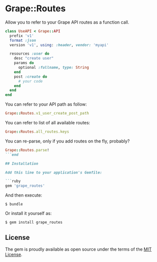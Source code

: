 # Grape::Routes

Allow you to refer to your Grape API routes as a function call.

```ruby
class UseAPI < Grape::API
  prefix 'v1'
  format :json
  version 'v1', using: :header, vendor: 'myapi'

  resources :user do
    desc "create user"
    params do
      optional :fullname, type: String
    end
    post :create do
      # your code
    end
  end
end
```

You can refer to your API path as follow:

```ruby
Grape::Routes.v1_user_create_post_path
```

You can refer to list of all available routes:

```ruby
Grape::Routes.all_routes.keys
```

You can re-parse, only if you add routes on the fly, probably?

```ruby
Grape::Routes.parse!
```end

## Installation

Add this line to your application's Gemfile:

```ruby
gem 'grape_routes'
```

And then execute:

    $ bundle

Or install it yourself as:

    $ gem install grape_routes

## License

The gem is proudly available as open source under the terms of the [MIT License](http://opensource.org/licenses/MIT).

